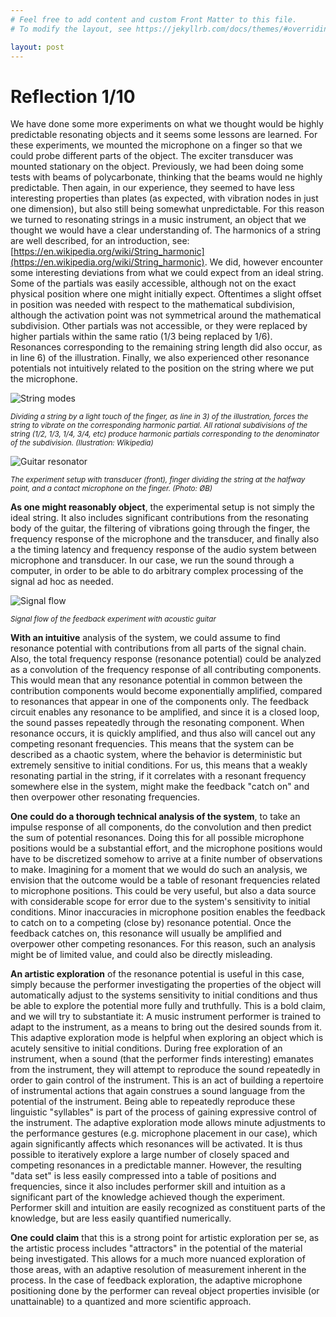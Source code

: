 ```yaml
---
# Feel free to add content and custom Front Matter to this file.
# To modify the layout, see https://jekyllrb.com/docs/themes/#overriding-theme-defaults

layout: post
---
```


# Reflection 1/10
We have done some more experiments on what we thought would be highly predictable resonating objects and it seems some lessons are learned. For these experiments, we mounted the microphone on a finger so that we could probe different parts of the object. The exciter transducer was mounted stationary on the object. Previously, we had been doing some tests with beams of polycarbonate, thinking that the beams would ne highly predictable. Then again, in our experience, they seemed to have less interesting properties than plates (as expected, with vibration nodes in just one dimension), but also still being somewhat unpredictable. For this reason we turned to resonating strings in a music instrument, an object that we thought we would have a clear understanding of. The harmonics of a string are well described, for an introduction, see: [https://en.wikipedia.org/wiki/String_harmonic](https://en.wikipedia.org/wiki/String_harmonic).
We did, however encounter some interesting deviations from what we could expect from an ideal string. Some of the partials was easily accessible, although not on the exact physical position where one might initially expect. Oftentimes a slight offset in position was needed with respect to the mathematical subdivision, although the activation point was not symmetrical around the mathematical subdivision. Other partials was not accessible, or they were replaced by higher partials within the same ratio (1/3 being replaced by 1/6). Resonances corresponding to the remaining string length did also occur, as in line 6) of the illustration. Finally, we also experienced other resonance potentials not intuitively related to the position on the string where we put the microphone.

![String modes](../../../media/Stringmodes.png)

<sup>*Dividing a string by a light touch of the finger, as line in 3) of the illustration, forces the string to vibrate on the corresponding harmonic partial. All rational subdivisions of the string (1/2, 1/3, 1/4, 3/4, etc) produce harmonic partials corresponding to the denominator of the subdivision. (Ilustration: Wikipedia)*</sup>


![Guitar resonator](../../../media/Guitar_resonator.jpg)

<sup>*The experiment setup with transducer (front), finger dividing the string at the halfway point, and a contact microphone on the finger. (Photo: ØB)*</sup>

**As one might reasonably object**, the experimental setup is not simply the ideal string. It also includes significant contributions from the resonating body of the guitar, the filtering of vibrations going through the finger, the frequency response of the microphone and the transducer, and finally also a the timing latency and frequency response of the audio system between microphone and transducer. In our case, we run the sound through a computer, in order to be able to do arbitrary complex processing of the signal ad hoc as needed.

![Signal flow](../../../media/Feedback_flowchart_2020_09.png)

<sup>*Signal flow of the feedback experiment with acoustic guitar*</sup>

**With an intuitive** analysis of the system, we could assume to find resonance potential with contributions from all parts of the signal chain. Also, the total frequency response (resonance potential) could be analyzed as a convolution of the frequency response of all contributing components. This would mean that any resonance potential in common between the contribution components would become exponentially amplified, compared to resonances that appear in one of the components only. The feedback circuit enables any resonance to be amplified, and since it is a closed loop, the sound passes repeatedly through the resonating component. When resonance occurs, it is quickly amplified, and thus also will cancel out any competing resonant frequencies. This means that the system can be described as a chaotic system, where the behavior is deterministic but extremely sensitive to initial conditions. For us, this means that a weakly resonating partial in the string, if it correlates with a resonant frequency somewhere else in the system, might make the feedback "catch on" and then overpower other resonating frequencies.

**One could do a thorough technical analysis of the system**, to take an impulse response of all components, do the convolution and then predict the sum of potential resonances. Doing this for all possible microphone positions would be a substantial effort, and the microphone positions would have to be discretized somehow to arrive at a finite number of observations to make. Imagining for a moment that we would do such an analysis, we envision that the outcome would be a table of resonant frequencies related to microphone positions. This could be very useful, but also a data source with considerable scope for error due to the system's sensitivity to initial conditions. Minor inaccuracies in microphone position enables the feedback to catch on to a competing (close by) resonance potential. Once the feedback catches on, this resonance will usually be amplified and overpower other competing resonances. For this reason, such an analysis might be of limited value, and could also be directly misleading.

**An artistic exploration** of the resonance potential is useful in this case, simply because the performer investigating the properties of the object will automatically adjust to the systems sensitivity to initial conditions and thus be able to explore the potential more fully and truthfully. This is a bold claim, and we will try to substantiate it: A music instrument performer is trained to adapt to the instrument, as a means to bring out the desired sounds from it. This adaptive exploration mode is helpful when exploring an object which is acutely sensitive to initial conditions. During free exploration of an instrument, when a sound (that the performer finds interesting) emanates from the instrument, they will attempt to reproduce the sound repeatedly in order to gain control of the instrument. This is an act of building a repertoire of instrumental actions that again construes a sound language from the potential of the instrument. Being able to repeatedly reproduce these linguistic "syllables" is part of the process of gaining expressive control of the instrument. The adaptive exploration mode allows minute adjustments to the performance gestures (e.g. microphone placement in our case), which again significantly affects which resonances will be activated. It is thus possible to iteratively explore a large number of closely spaced and competing resonances in a predictable manner. However, the resulting "data set" is less easily compressed into a table of positions and frequencies, since it also includes performer skill and intuition as a significant part of the knowledge achieved though the experiment. Performer skill and intuition are easily recognized as constituent parts of the knowledge, but are less easily quantified numerically.

**One could claim** that this is a strong point for artistic exploration per se, as the artistic process includes "attractors" in the potential of the material being investigated. This allows for a much more nuanced exploration of those areas, with an adaptive resolution of measurement inherent in the process. In the case of feedback exploration, the adaptive microphone positioning done by the performer can reveal object properties invisible (or unattainable) to a quantized and more scientific approach.
